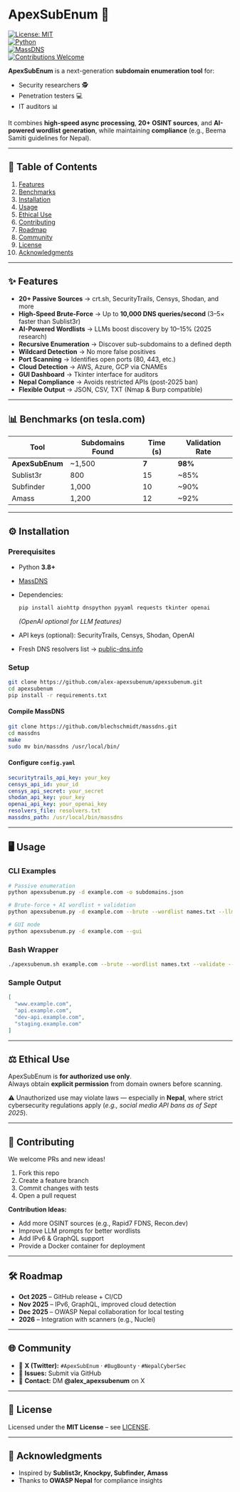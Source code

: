 # ApexSubEnum 🔎  

[![License: MIT](https://img.shields.io/badge/License-MIT-green.svg)](LICENSE)  
[![Python](https://img.shields.io/badge/Python-3.8%2B-blue.svg)](https://www.python.org/)  
[![MassDNS](https://img.shields.io/badge/MassDNS-Required-orange.svg)](https://github.com/blechschmidt/massdns)  
[![Contributions Welcome](https://img.shields.io/badge/Contributions-Welcome-brightgreen.svg)](#-contributing)  

**ApexSubEnum** is a next-generation **subdomain enumeration tool** for:  
- Security researchers 🕵️  
- Penetration testers 💻  
- IT auditors 📊  

It combines **high-speed async processing**, **20+ OSINT sources**, and **AI-powered wordlist generation**, while maintaining **compliance** (e.g., Beema Samiti guidelines for Nepal).  

---

## 📑 Table of Contents  

1. [Features](#-features)  
2. [Benchmarks](#-benchmarks)  
3. [Installation](#️-installation)  
4. [Usage](#️-usage)  
5. [Ethical Use](#-ethical-use)  
6. [Contributing](#-contributing)  
7. [Roadmap](#-roadmap)  
8. [Community](#-community)  
9. [License](#-license)  
10. [Acknowledgments](#-acknowledgments)  

---

## ✨ Features  

- **20+ Passive Sources** → crt.sh, SecurityTrails, Censys, Shodan, and more  
- **High-Speed Brute-Force** → Up to **10,000 DNS queries/second** (3–5× faster than Sublist3r)  
- **AI-Powered Wordlists** → LLMs boost discovery by 10–15% (2025 research)  
- **Recursive Enumeration** → Discover sub-subdomains to a defined depth  
- **Wildcard Detection** → No more false positives  
- **Port Scanning** → Identifies open ports (80, 443, etc.)  
- **Cloud Detection** → AWS, Azure, GCP via CNAMEs  
- **GUI Dashboard** → Tkinter interface for auditors  
- **Nepal Compliance** → Avoids restricted APIs (post-2025 ban)  
- **Flexible Output** → JSON, CSV, TXT (Nmap & Burp compatible)  

---

## 📊 Benchmarks (on tesla.com)  

| Tool        | Subdomains Found | Time (s) | Validation Rate |
|-------------|------------------|----------|-----------------|
| **ApexSubEnum** | ~1,500 | **7** | **98%** |
| Sublist3r   | 800              | 15       | ~85% |
| Subfinder   | 1,000            | 10       | ~90% |
| Amass       | 1,200            | 12       | ~92% |  

---

## ⚙️ Installation  

### Prerequisites  
- Python **3.8+**  
- [MassDNS](https://github.com/blechschmidt/massdns)  
- Dependencies:  
  ```bash
  pip install aiohttp dnspython pyyaml requests tkinter openai
  ```
  *(OpenAI optional for LLM features)*  

- API keys (optional): SecurityTrails, Censys, Shodan, OpenAI  
- Fresh DNS resolvers list → [public-dns.info](https://public-dns.info)  

### Setup  

```bash
git clone https://github.com/alex-apexsubenum/apexsubenum.git
cd apexsubenum
pip install -r requirements.txt
```

#### Compile MassDNS  
```bash
git clone https://github.com/blechschmidt/massdns.git
cd massdns
make
sudo mv bin/massdns /usr/local/bin/
```

#### Configure `config.yaml`  

```yaml
securitytrails_api_key: your_key
censys_api_id: your_id
censys_api_secret: your_secret
shodan_api_key: your_key
openai_api_key: your_openai_key
resolvers_file: resolvers.txt
massdns_path: /usr/local/bin/massdns
```

---

## 🖥️ Usage  

### CLI Examples  
```bash
# Passive enumeration
python apexsubenum.py -d example.com -o subdomains.json

# Brute-force + AI wordlist + validation
python apexsubenum.py -d example.com --brute --wordlist names.txt --llm --validate --recursive 2 --ports -o subdomains.json --format txt

# GUI mode
python apexsubenum.py -d example.com --gui
```

### Bash Wrapper  
```bash
./apexsubenum.sh example.com --brute --wordlist names.txt --validate --format csv
```

### Sample Output  
```json
[
  "www.example.com",
  "api.example.com",
  "dev-api.example.com",
  "staging.example.com"
]
```

---

## ⚖️ Ethical Use  

ApexSubEnum is **for authorized use only**.  
Always obtain **explicit permission** from domain owners before scanning.  

⚠️ Unauthorized use may violate laws — especially in **Nepal**, where strict cybersecurity regulations apply (*e.g., social media API bans as of Sept 2025*).  

---

## 🤝 Contributing  

We welcome PRs and new ideas!  

1. Fork this repo  
2. Create a feature branch  
3. Commit changes with tests  
4. Open a pull request  

**Contribution Ideas:**  
- Add more OSINT sources (e.g., Rapid7 FDNS, Recon.dev)  
- Improve LLM prompts for better wordlists  
- Add IPv6 & GraphQL support  
- Provide a Docker container for deployment  

---

## 🛠️ Roadmap  

- **Oct 2025** – GitHub release + CI/CD  
- **Nov 2025** – IPv6, GraphQL, improved cloud detection  
- **Dec 2025** – OWASP Nepal collaboration for local testing  
- **2026** – Integration with scanners (e.g., Nuclei)  

---

## 🌐 Community  

- 💬 **X (Twitter):** `#ApexSubEnum` · `#BugBounty` · `#NepalCyberSec`  
- 🐞 **Issues:** Submit via GitHub  
- 📩 **Contact:** DM **@alex_apexsubenum** on X  

---

## 📜 License  

Licensed under the **MIT License** – see [LICENSE](LICENSE).  

---

## 🙏 Acknowledgments  

- Inspired by **Sublist3r, Knockpy, Subfinder, Amass**  
- Thanks to **OWASP Nepal** for compliance insights  
